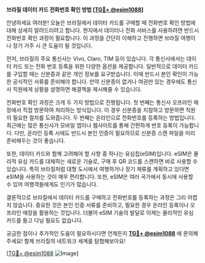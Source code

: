 **브라질 데이터 카드 전화번호 확인 방법 [[TG💪+ @esim1088](https://t.me/s/esim1088)]**

안녕하세요 여러분! 오늘은 브라질에서 데이터 카드를 구매할 때 전화번호 확인 방법에 대해 상세히 알려드리려고 합니다. 현지에서 데이터나 전화 서비스를 사용하려면 반드시 전화번호 확인 과정이 필요합니다. 이 과정을 간단히 이해하고 진행하면 브라질 여행이나 장기 거주 시 큰 도움이 될 것입니다.

먼저, 브라질의 주요 통신사는 Vivo, Claro, TIM 등이 있습니다. 각 통신사에서는 데이터 카드 또는 전화 번호 등록을 위한 다양한 옵션을 제공합니다. 일반적으로 데이터 카드를 구입할 때는 신분증과 같은 개인 정보를 요구받습니다. 이때 반드시 본인 확인이 가능한 공식적인 서류를 준비해야 합니다. 만약 신분증이 없거나 여권만 있는 경우에도 통신사 직원에게 상황을 설명하면 해결책을 제시해줄 수 있습니다.

전화번호 확인 과정은 크게 두 가지 방법으로 진행됩니다. 첫 번째는 통신사 오프라인 매장에서 직접 방문하여 처리하는 방식입니다. 이 경우 신분증을 지참하고 방문하면 직원이 필요한 절차를 도와줍니다. 두 번째는 온라인으로 전화번호를 등록하는 방법입니다. 최근에는 많은 통신사가 모바일 앱이나 웹사이트를 통해 간편하게 번호 등록이 가능합니다. 다만, 온라인 등록 시에도 반드시 본인 인증이 필요하므로 신분증 스캔 파일을 미리 준비해두는 것이 좋습니다.

또한, 데이터 카드와 함께 고려해야 할 사항 중 하나는 유심칩(eSIM)입니다. eSIM은 물리적 유심 카드를 대체하는 새로운 기술로, 구매 후 QR 코드를 스캔하면 바로 사용할 수 있습니다. 특히 브라질처럼 대형 도시에서 여행하거나 장기 체류를 계획하고 있다면 eSIM을 사용하는 것이 매우 편리합니다. 또한, eSIM은 여러 국가에서 동시에 사용할 수 있어 여행객들에게도 인기가 많습니다.

결론적으로 브라질에서 데이터 카드를 구매하고 전화번호를 등록하는 과정은 그리 어렵지 않습니다. 중요한 것은 본인 인증 서류를 준비하고, 필요한 경우 온라인 등록이나 오프라인 매장을 활용하는 것입니다. 더불어 eSIM 기술의 발달로 이제는 물리적인 유심 카드를 들고 다닐 필요도 없습니다.

궁금한 점이나 추가적인 도움이 필요하시다면 언제든지 **[TG💪+ @esim1088](https://t.me/s/esim1088)** 에 문의해주세요! 함께 브라질의 네트워크 세계를 탐험해보아요!

[[TG💪+ @esim1088](https://t.me/s/esim1088) ![Image](https://i.postimg.cc/Y0z9fWf4/image.png)]